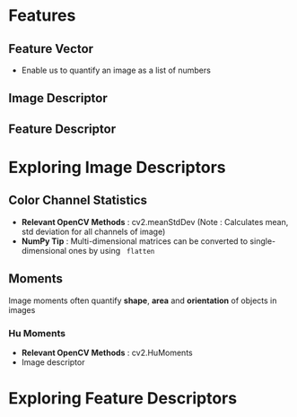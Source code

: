 <h1> Features </h1>

<h2> Feature Vector</h2>

- Enable us to quantify an image as a list of numbers

<h2> Image Descriptor </h2>
<h2> Feature Descriptor </h2>


<h1> Exploring Image Descriptors </h1>

<h2> Color Channel Statistics </h2>

- **Relevant OpenCV Methods** : cv2.meanStdDev (Note : Calculates mean, std deviation for all channels of image)
- **NumPy Tip** : Multi-dimensional matrices can be converted to single-dimensional ones by using <code> flatten </code>

<h2> Moments </h2>

Image moments often quantify **shape**, **area** and **orientation** of objects in images

<h3> Hu Moments </h3>

- **Relevant OpenCV Methods** : cv2.HuMoments
- Image descriptor

<h1> Exploring Feature Descriptors </h1>
